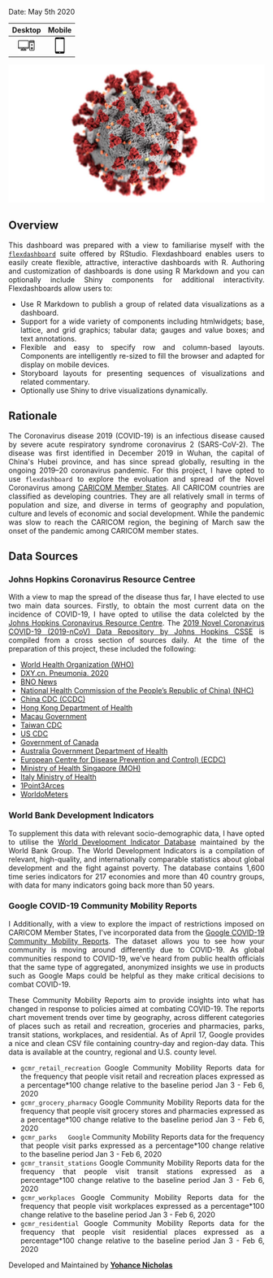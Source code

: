 Date: May 5th 2020

|**Desktop** | **Mobile** |
| :--: | :--:  |
|[![Desktop Version](tower-pc.png)][1] |  [![Mobile Version](smartphone-call.png)][2]|

![](Eauiqh0XQAAME57.jpg)

## Overview

This dashboard was prepared with a view to familiarise myself with the [`flexdashboard`](https://rmarkdown.rstudio.com/flexdashboard/) suite offered by RStudio. Flexdashboard enables users to easily create flexible, attractive, interactive dashboards with R. Authoring and customization of dashboards is done using R Markdown and you can optionally include Shiny components for additional interactivity. Flexdashboards allow users to:

- Use R Markdown to publish a group of related data visualizations as a dashboard.
- Support for a wide variety of components including htmlwidgets; base, lattice, and grid graphics; tabular data; gauges and value boxes; and text annotations.
- Flexible and easy to specify row and column-based layouts. Components are intelligently re-sized to fill the browser and adapted for display on mobile devices.
- Storyboard layouts for presenting sequences of visualizations and related commentary.
- Optionally use Shiny to drive visualizations dynamically.

## Rationale

The Coronavirus disease 2019 (COVID-19) is an infectious disease caused by severe acute respiratory syndrome coronavirus 2 (SARS-CoV-2). The disease was first identified in December 2019 in Wuhan, the capital of China's Hubei province, and has since spread globally, resulting in the ongoing 2019–20 coronavirus pandemic. For this project, I have opted to use `flexdashboard` to explore the evoluation and spread of the Novel Coronavirus among [CARICOM Member States](https://caricom.org/member-states-and-associate-members/). All CARICOM countries are classified as developing countries. They are all relatively small in terms of population and size, and diverse in terms of geography and population, culture and levels of economic and social development.  While the pandemic was slow to reach the CARICOM region, the begining of March saw the onset of the pandemic among CARICOM member states. 

## Data Sources

### Johns Hopkins Coronavirus Resource Centree

With a view to map the spread of the disease thus far, I have elected to use two main data sources. Firstly, to obtain the most current data on the incidence of COVID-19, I have opted to utilise the data colelcted by the [Johns Hopkins Coronavirus Resource Centre](https://coronavirus.jhu.edu/). The [2019 Novel Coronavirus COVID-19 (2019-nCoV) Data Repository by Johns Hopkins CSSE](https://github.com/CSSEGISandData/COVID-19) is compiled from a cross section of sources daily. At the time of the preparation of this project, these included the following: 

* [World Health Organization (WHO)](https://www.who.int/ )
* [DXY.cn. Pneumonia. 2020](http://3g.dxy.cn/newh5/view/pneumonia.  )
* [BNO News](https://bnonews.com/index.php/2020/02/the-latest-coronavirus-cases/  )
* [National Health Commission of the People’s Republic of China) (NHC)](http://www.nhc.gov.cn/xcs/yqtb/list_gzbd.shtml )
* [China CDC (CCDC)](http://weekly.chinacdc.cn/news/TrackingtheEpidemic.htm )
* [Hong Kong Department of Health](https://www.chp.gov.hk/en/features/102465.html )
* [Macau Government](https://www.ssm.gov.mo/portal/ )
* [Taiwan CDC](https://sites.google.com/cdc.gov.tw/2019ncov/taiwan?authuser=0 )
* [US CDC](https://www.cdc.gov/coronavirus/2019-ncov/index.html )
* [Government of Canada](https://www.canada.ca/en/public-health/services/diseases/coronavirus.html )
* [Australia Government Department of Health](https://www.health.gov.au/news/coronavirus-update-at-a-glance )
* [European Centre for Disease Prevention and Control) (ECDC)](https://www.ecdc.europa.eu/en/geographical-distribution-2019-ncov-cases )
* [Ministry of Health Singapore (MOH)](https://www.moh.gov.sg/covid-19)
* [Italy Ministry of Health](http://www.salute.gov.it/nuovocoronavirus)
* [1Point3Arces](https://coronavirus.1point3acres.com/en)
* [WorldoMeters](https://www.worldometers.info/coronavirus/)

### World Bank Development Indicators

To supplement this data with relevant socio-demographic data, I have opted to utilise the [World Development Indicator Database](http://datatopics.worldbank.org/world-development-indicators/) maintained by the World Bank Group. The World Development Indicators is a compilation of relevant, high-quality, and internationally comparable statistics about global development and the fight against poverty. The database contains 1,600 time series indicators for 217 economies and more than 40 country groups, with data for many indicators going back more than 50 years.

### Google COVID-19 Community Mobility Reports
I
Additionally, with a view to explore the impact of restrictions imposed on CARICOM Member States, I've incorporated data from the [Google COVID-19 Community Mobility Reports](https://www.google.com/covid19/mobility/). The dataset allows you to see how your community is moving around differently due to COVID-19. As global communities respond to COVID-19, we've heard from public health officials that the same type of aggregated, anonymized insights we use in products such as Google Maps could be helpful as they make critical decisions to combat COVID-19.

These Community Mobility Reports aim to provide insights into what has changed in response to policies aimed at combating COVID-19. The reports chart movement trends over time by geography, across different categories of places such as retail and recreation, groceries and pharmacies, parks, transit stations, workplaces, and residential. As of April 17, Google provides a nice and clean CSV file containing country-day and region-day data. This data is available at the country, regional and U.S. county level.

- `gcmr_retail_recreation`	Google Community Mobility Reports data for the frequency that people visit retail and recreation places expressed as a percentage*100 change relative to the baseline period Jan 3 - Feb 6, 2020
- `gcmr_grocery_pharmacy`	Google Community Mobility Reports data for the frequency that people visit grocery stores and pharmacies expressed as a percentage*100 change relative to the baseline period Jan 3 - Feb 6, 2020
- `gcmr_parks	Google` Community Mobility Reports data for the frequency that people visit parks expressed as a percentage*100 change relative to the baseline period Jan 3 - Feb 6, 2020
- `gcmr_transit_stations`	Google Community Mobility Reports data for the frequency that people visit transit stations expressed as a percentage*100 change relative to the baseline period Jan 3 - Feb 6, 2020
- `gcmr_workplaces`	Google Community Mobility Reports data for the frequency that people visit workplaces expressed as a percentage*100 change relative to the baseline period Jan 3 - Feb 6, 2020
- `gcmr_residential`	Google Community Mobility Reports data for the frequency that people visit residential places expressed as a percentage*100 change relative to the baseline period Jan 3 - Feb 6, 2020

Developed and Maintained by [**Yohance Nicholas**](https://www.linkedin.com/in/yohance-nicholas/) 

[1]: https://yohance-nicholas.github.io/caricom_covid19_dashboard/3_caricom_covid19_flexdashboard_V3.html
[2]: https://yohance-nicholas.github.io/caricom_covid19_dashboard/3_caricom_covid19_flexdashboard_V4.html
[3]: https://github.com/yohance-nicholas


<style>
body {
text-align: justify}
</style>

<link rel="shortcut icon" type="image/x-icon" href="coronavirus__1__WfK_icon.ico">


